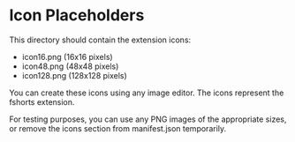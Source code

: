 # Icon Placeholders

This directory should contain the extension icons:
- icon16.png (16x16 pixels)
- icon48.png (48x48 pixels)
- icon128.png (128x128 pixels)

You can create these icons using any image editor. The icons represent the fshorts extension.

For testing purposes, you can use any PNG images of the appropriate sizes, or remove the icons section from manifest.json temporarily.
